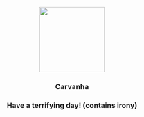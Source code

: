 <p align="center">
    <img src="https://raw.githubusercontent.com/PokeAPI/sprites/master/sprites/pokemon/318.png" width="150" height="150">
</p>
<h3 align="center"> <b>Carvanha</b></h3>
<h3 align="center">Have a terrifying day! (contains irony)</h3>
